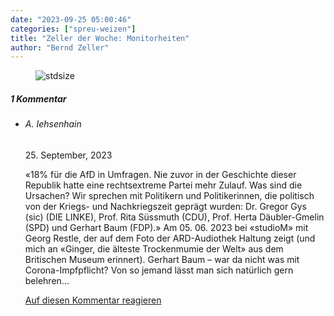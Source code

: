 ```yaml
---
date: "2023-09-25 05:00:46"
categories: ["spreu-weizen"]
title: "Zeller der Woche: Monitorheiten"
author: "Bernd Zeller"
---
```



<figure>
<img src="https://www.publicomag.com/wp-content/uploads/2023/09/Monitorheiten-1320x929.jpg" alt=stdsize>
</figure>


<!--more-->
<h5 class="comments-h">
1 Kommentar </h5>
<ul class="commentlist">
<li class="comment even thread-even depth-1 clearfix" id="li-comment-120103">
<h6 class="author">A. Iehsenhain</h6> <span class="date">25. September, 2023</span>



«18% für die AfD in Umfragen. Nie zuvor in der Geschichte dieser Republik hatte eine rechtsextreme Partei mehr Zulauf. Was sind die Ursachen? Wir sprechen mit Politikern und Politikerinnen, die politisch von der Kriegs- und Nachkriegszeit geprägt wurden: Dr. Gregor Gys (sic) (DIE LINKE), Prof. Rita Süssmuth (CDU), Prof. Herta Däubler-Gmelin (SPD) und Gerhart Baum (FDP).» Am 05. 06. 2023 bei «studioM» mit Georg Restle, der auf dem Foto der ARD-Audiothek Haltung zeigt (und mich an «Ginger, die älteste Trockenmumie der Welt» aus dem Britischen Museum erinnert). Gerhart Baum &#8211; war da nicht was mit Corona-Impfpflicht? Von so jemand lässt man sich natürlich gern belehren&#8230;

<a rel="nofollow" class="comment-reply-link" href="#comment-120103" data-commentid="120103" data-postid="17798" data-belowelement="comment-120103" data-respondelement="respond" data-replyto="Antworte auf A. Iehsenhain" aria-label="Antworte auf A. Iehsenhain">Auf diesen Kommentar reagieren</a> 


</li>
</ul>
